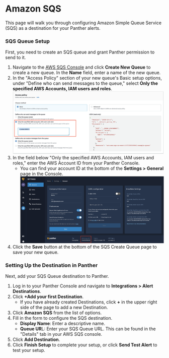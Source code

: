 # Amazon SQS

This page will walk you through configuring Amazon Simple Queue Service (SQS) as a destination for your Panther alerts.&#x20;

### SQS Queue Setup

First, you need to create an SQS queue and grant Panther permission to send to it.&#x20;

1. Navigate to the [AWS SQS Console](https://console.aws.amazon.com/sqs/home) and click **Create New Queue** to create a new queue. In the **Name** field, enter a name of the new queue.
2. In the "Access Policy" section of your new queue's Basic setup options, under "Define who can send messages to the queue," select **Only the specified AWS Accounts, IAM users and roles**.\
   ![](<../.gitbook/assets/sqs2 reup.png>)
3. In the field below "Only the specified AWS Accounts, IAM users and roles," enter the AWS Account ID from your Panther Console.&#x20;
   * You can find your account ID at the bottom of the **Settings > General** page in the Console.\
     ![](<../../../.gitbook/assets/sqs3 (9) (4) (1) (1) (11) (1) (20).png>)
4. Click the **Save** button at the bottom of the SQS Create Queue page to save your new queue.

### Setting Up the Destination in Panther

Next, add your SQS Queue destination to Panther.

1. Log in to your Panther Console and navigate to **Integrations > Alert Destinations**.&#x20;
2. Click **+Add your first Destination**.&#x20;
   * If you have already created Destinations, click **+** in the upper right side of the page to add a new Destination.
3. Click **Amazon SQS** from the list of options.
4. Fill in the form to configure the SQS destination.
   * **Display Name**: Enter a descriptive name.
   * **Queue UR**L: Enter your SQS Queue URL. This can be found in the "Details" tab in your AWS SQS console.
5. Click **Add Destination**.
6. Click **Finish Setup** to complete your setup, or click **Send Test Alert** to test your setup.

